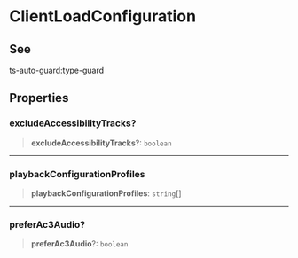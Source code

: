 # ClientLoadConfiguration

## See

ts-auto-guard:type-guard

## Properties

### excludeAccessibilityTracks?

> **excludeAccessibilityTracks**?: `boolean`

***

### playbackConfigurationProfiles

> **playbackConfigurationProfiles**: `string`[]

***

### preferAc3Audio?

> **preferAc3Audio**?: `boolean`
